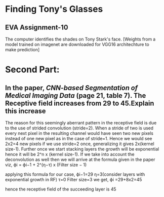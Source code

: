 # Finding Tony's Glasses
## EVA Assignment-10
The computer identifies the shades on Tony Stark's face. 
[Weights from a model trained on imagenet are downloaded for VGG16 architechture to make prediction]
# Second Part:

## In the paper, *CNN-based Segmentation of Medical Imaging Data*  (page 21, table 7). The Receptive field increases from 29 to 45.Explain this increase

The reason for this seemingly aberrant pattern in the receptive field is due to the use of strided convolution (stride=2). When a stride of two is used every next pixel in the resulting channel would have seen two new pixels instead of one new pixel as in the case of stride=1. Hence we would see 2x2=4 new pixels if we use stride=2 once, generalizing it gives 2x(kernel size-1). Further once we start stacking layers the growth will be exponential hence it will be 2^n x (kernel size-1). If we take into account the deconvolution as well then we will arrive at the formula given in the paper viz,
ϕi = ϕi−1 + 2^(η−τ) x (Filter size − 1)

applying this formula for our case,
ϕi−1=29
η=3(consider layers with exponential growth in RF)
τ=0
Filter size=3
we get,
ϕi =29+8x2=45

hence the receptive field of the succeeding layer is 45





